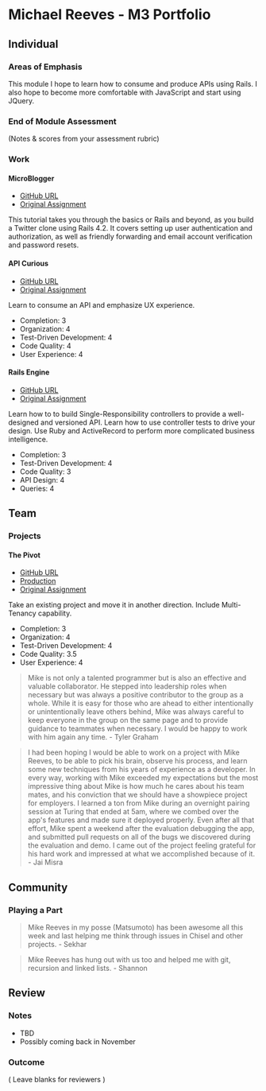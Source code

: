 # Michael Reeves - M3 Portfolio

## Individual

### Areas of Emphasis

This module I hope to learn how to consume and produce APIs using Rails.  I
also hope to become more comfortable with JavaScript and start using
JQuery.

### End of Module Assessment

(Notes & scores from your assessment rubric)

### Work

#### MicroBlogger

* [GitHub URL](https://github.com/michael-reeves/micro_blogger)
* [Original Assignment](https://www.railstutorial.org/book)

This tutorial takes you through the basics or Rails and beyond, as you build
a Twitter clone using Rails 4.2.  It covers setting up user authentication
and authorization, as well as friendly forwarding and email account
verification and password resets.

#### API Curious

* [GitHub URL](https://github.com/michael-reeves/octo_kitty)
* [Original Assignment](https://github.com/turingschool/lesson_plans/blob/master/ruby_03-professional_rails_applications/apicurious.md)

Learn to consume an API and emphasize UX experience.

- Completion: 3
- Organization: 4
- Test-Driven Development: 4
- Code Quality: 4
- User Experience: 4

#### Rails Engine

* [GitHub URL](https://github.com/michael-reeves/rails_engine)
* [Original Assignment](https://github.com/turingschool/curriculum/blob/master/source/projects/rales_engine.markdown)

Learn how to to build Single-Responsibility controllers to provide a
well-designed and versioned API. Learn how to use controller tests to drive your
design. Use Ruby and ActiveRecord to perform more complicated business
intelligence.

- Completion: 3
- Test-Driven Development: 4
- Code Quality: 3
- API Design: 4
- Queries: 4

## Team

### Projects

#### The Pivot

* [GitHub URL](https://github.com/mrjaimisra/the_pivot)
* [Production](http://imagine-take2.herokuapp.com)
* [Original Assignment](https://github.com/turingschool/lesson_plans/blob/master/ruby_03-professional_rails_applications/the_pivot.md)

Take an existing project and move it in another direction.  Include
Multi-Tenancy capability.

- Completion: 3
- Organization: 4
- Test-Driven Development: 4
- Code Quality: 3.5
- User Experience: 4

> Mike is not only a talented programmer but is also an effective and valuable
> collaborator. He stepped into leadership roles when necessary but was always
> a positive contributor to the group as a whole. While it is easy for those
> who are ahead to either intentionally or unintentionally leave others
> behind, Mike was always careful to keep everyone in the group on the same
> page and to provide guidance to teammates when necessary. I would be happy
> to work with him again any time. - Tyler Graham

> I had been hoping I would be able to work on a project with Mike Reeves,
> to be able to pick his brain, observe his process, and learn some new
> techniques from his years of experience as a developer. In every way,
> working with Mike exceeded my expectations but the most impressive thing
> about Mike is how much he cares about his team mates, and his conviction
> that we should have a showpiece project for employers. I learned a ton
> from Mike during an overnight pairing session at Turing that ended at 5am,
> where we combed over the app's features and made sure it deployed properly.
> Even after all that effort, Mike spent a weekend after the evaluation
> debugging the app, and submitted pull requests on all of the bugs we
> discovered during the evaluation and demo. I came out of the project feeling
> grateful for his hard work and impressed at what we accomplished because
> of it. - Jai Misra

## Community

### Playing a Part

> Mike Reeves in my posse (Matsumoto) has been awesome all this week and last helping me think through issues in Chisel and other projects. - Sekhar

> Mike Reeves has hung out with us too and helped me with git, recursion and linked lists. - Shannon

## Review

### Notes

* TBD
* Possibly coming back in November

### Outcome

( Leave blanks for reviewers )
